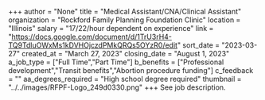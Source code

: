 +++
author = "None"
title = "Medical Assistant/CNA/Clinical Assistant"
organization = "Rockford Family Planning Foundation Clinic"
location = "Illinois"
salary = "$17/$22/hour dependent on experience"
link = "https://docs.google.com/document/d/1TrU3rH4-TQ9TdluOWxMs1kDVHOjczdPMkQRQs5OYzR0/edit"
sort_date = "2023-03-27"
created_at = "March 27, 2023"
closing_date = "August 1, 2023"
a_job_type = ["Full Time","Part Time"]
b_benefits = ["Professional development","Transit benefits","Abortion procedure funding"]
c_feedback = ""
aa_degrees_required = "High school degree required"
thumbnail = "../../images/RFPF-Logo_249d0330.png"
+++
See job description.